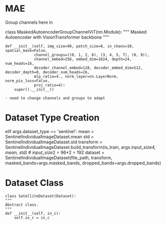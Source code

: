 # MAE

Group channels here in

class MaskedAutoencoderGroupChannelViT(nn.Module):
    """ Masked Autoencoder with VisionTransformer backbone
    """

    def __init__(self, img_size=96, patch_size=8, in_chans=10, spatial_mask=False,
                 channel_groups=((0, 1, 2, 6), (3, 4, 5, 7), (8, 9)),
                 channel_embed=256, embed_dim=1024, depth=24, num_heads=16,
                 decoder_channel_embed=128, decoder_embed_dim=512, decoder_depth=8, decoder_num_heads=16,
                 mlp_ratio=4., norm_layer=nn.LayerNorm, norm_pix_loss=False,
                 proj_ratio=4):
        super().__init__()

    - need to change channels and groups to adapt

# Dataset Type Creation
 elif args.dataset_type == 'sentinel':
        mean = SentinelIndividualImageDataset.mean
        std = SentinelIndividualImageDataset.std
        transform = SentinelIndividualImageDataset.build_transform(is_train, args.input_size*4, mean, std) # input_size*2 = 96*2 = 192
        dataset = SentinelIndividualImageDataset(file_path, transform, masked_bands=args.masked_bands,
                                                 dropped_bands=args.dropped_bands)
                                                 
# Dataset Class
    class SatelliteDataset(Dataset):
    """
    Abstract class.
    """
    def __init__(self, in_c):
        self.in_c = in_c